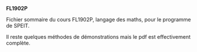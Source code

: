 **FL1902P**

Fichier sommaire du cours FL1902P, langage des maths, pour le programme de SPEIT.

Il reste quelques méthodes de démonstrations mais le pdf est effectivement complète.
